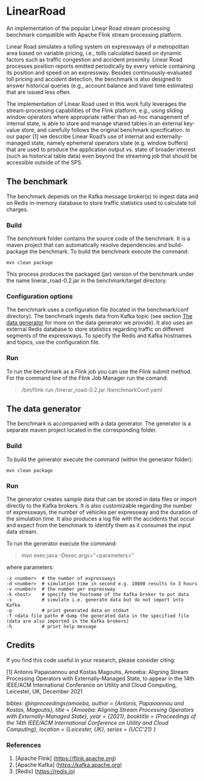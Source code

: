 # LinearRoad
An implementation of the popular Linear Road stream processing benchmark compatible with Apache Flink stream processing platform.

Linear Road simulates a tolling system on expressways of a metropolitan area based on variable pricing, i.e., tolls calculated based on dynamic factors such as traffic congestion and accident proximity. Linear Road processes position reports emitted periodically by every vehicle containing its position and speed on an expressway. Besides continuously-evaluated toll pricing and accident detection, the benchmark is also designed to answer historical queries (e.g., account balance and travel time estimates) that are issued less often.

The implementation of Linear Road used in this work fully leverages the stream-processing capabilities of the Flink platform, e.g., using sliding window operators where appropriate rather than ad-hoc management of internal state, is able to store and manage shared tables in an external key-value store, and carefully follows the original benchmark specification. In our paper [1] we describe Linear Road’s use of internal and externally-managed state, namely ephemeral operators state (e.g. window buffers) that are used to produce the application output vs. state of broader interest (such as historical table data) even beyond the streaming job that should be accessible outside of the SPS.


## The benchmark
The benchmark depends on the Kafka message broker(s) to ingest data and on Redis in-memory database to store traffic statistics used to calculate toll charges.

### Build
The *benchmark* folder contains the source code of the benchmark. It is a maven project that can automatically resolve dependencies and build-package the benchmark.
  To build the benchmark execute the command:
  ```
  mvn clean package
  ```
This process produces the packaged (jar) version of the benchmark under the name linerar_road-0.2.jar in the benchmark/target directory.

### Configuration options
The benchmark uses a configuration file (located in the benchmark/conf directory).
The benchmark ingests data from Kafka topic (see section [The data generator](#the-data-generator) for more on the data generator we provide).
It also uses an external Redis database to store statistics regarding traffic on different segments of the expressways.
To specify the Redis and Kafka  hostnames and topics, use the configuration file.

### Run
To run the benchmark as a Flink job you can use the Flink submit method.
For the command line of the Flink Job Manager run the comand:
><path to flink bin>/bin/flink run <path-to-benchmark-target-dir>/linerar_road-0.2.jar <path-to-benchmark-conf-dir>/benchmarkConf.yaml

## The data generator
The benchmark is accompanied with a data generator.
The generator is a separate maven project located in the corresponding folder.

### Build
To build the generator execute the command (within the generator folder):
```
mvn clean package
```

### Run
The generator creates sample data that can be stored in data files or import directly to the Kafka brokers.
It is also customizable regarding the number of expressways, the number of vehicles per expressway and the duration of the simulation time.
It also produces a log file with the accidents that occur and expect from the benchmark to identify them as it consumes the input data stream.

To run the generator execute the command:
>mvn exec:java -Dexec.args="\<parameters\>"

where parameters:
```
-x <number>  # the number of expressways
-d <number>  # simulation time in second e.g. 10800 results to 3 hours
-v <number>  # the number per expressway
-k <host>    # specify the hostname of the Kafka broker to put data
-s           # simulate i.e. generate data but do not import into Kafka
-p           # print generated data on stdout
-f <data file path> # dump the generated data in the specified file (data are also imported in the Kafka brokers)
-h           # print help message
```

## Credits

If you find this code useful in your research, please consider citing:

[1] Antonis Papaioannou and Kostas Magoutis, Amoeba: Aligning Stream Processing Operators with Externally-Managed State, to appear in the 14th IEEE/ACM International Conference on Utility and Cloud Computing, Leicester, UK, December 2021

bibtex:
  *@inproceedings{amoeba, 
  author = {Antonis, Papaioannou and Kostas, Magoutis}, 
  title = {Amoeba: Aligning Stream Processing Operators with Externally-Managed State}, 
  year = {2021}, 
  booktitle = {Proceedings of the 14th IEEE/ACM International Conference on Utility and Cloud Computing}, 
  location = {Leicester, UK}, 
  series = {UCC'21} 
  }*

### References
1. [Apache Flink] (https://flink.apache.org)
2. [Apache Kafka] (https://kafka.apache.org)
3. [Redis] (https://redis.io)
